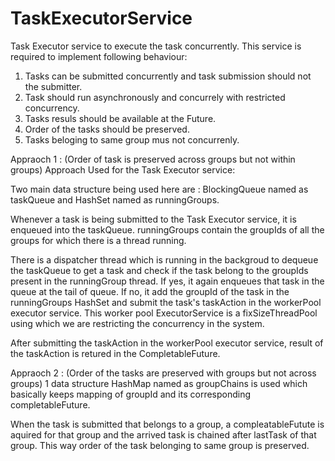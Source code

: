 # TaskExecutorService
Task Executor service to execute the task concurrently.
This service is required to implement following behaviour:
1. Tasks can be submitted concurrently and task submission should not the submitter.
2. Task should run asynchronously and concurrely with restricted concurrency.
3. Tasks resuls should be available at the Future.
4. Order of the tasks should be preserved.
5. Tasks beloging to same group mus not concurrenly.

Appraoch 1 : (Order of task is preserved across groups but not within groups)
Approach Used for the Task Executor service:

Two main data structure being used here are :
BlockingQueue named as taskQueue and HashSet named as runningGroups.

Whenever a task is being submitted to the Task Executor service, it is enqueued into the taskQueue. runningGroups contain the groupIds of all the groups for which there is a thread running. 

There is a dispatcher thread which is running in the backgroud to dequeue the taskQueue to get a task and check if the task belong to the groupIds present in the runningGroup thread. If yes, it again enqueues that task in the queue at the tail of queue. If no, it add the groupId of the task in the runningGroups HashSet and submit the task's taskAction in the workerPool executor service. This worker pool ExecutorService is a fixSizeThreadPool using which we are restricting the concurrency in the system.

After submitting the taskAction in the workerPool executor service, result of the taskAction is retured in the CompletableFuture. 

Appraoch 2 : (Order of the tasks are preserved with groups but not across groups)
1 data structure HashMap named as groupChains is used which basically keeps mapping of groupId and its corresponding completableFuture. 

When the task is submitted that belongs to a group, a compleatableFutute is aquired for that group and the arrived task is chained after lastTask of that group. This way order of the task belonging to same group is preserved.
